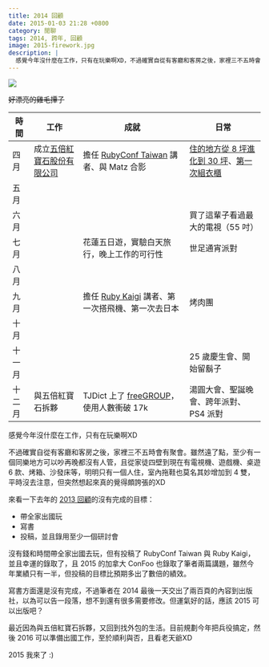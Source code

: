 ```yaml
---
title: 2014 回顧
date: 2015-01-03 21:28 +0800
category: 閒聊
tags: 2014, 跨年, 回顧
image: 2015-firework.jpg
description: |
  感覺今年沒什麼在工作，只有在玩樂啊XD，不過確實自從有客廳和客房之後，家裡三不五時會有聚會。雖然遠了點，至少有一個同樂地方可以吵再晚都沒有人管，且從家徒四壁到現在有電視機、遊戲機、桌遊 6 款、烤箱、沙發床等，明明只有一個人住，室內拖鞋也莫名其妙增加到 4 雙，平時沒去注意，但突然想起來真的覺得頗誇張的XD
---
```


![](/images/2015-firework.jpg)

<del>好漂亮的雞毛撢子</del>

時間   | 工作                         | 成就                                               | 日常
------ | ---                          | ---                                                | ---
四月   | 成立[五倍紅寶石股份有限公司] | 擔任 [RubyConf Taiwan] 講者、與 Matz 合影          | [住的地方從 8 坪進化到 30 坪]、[第一次組衣櫃]
五月   |                              |                                                    |
六月   |                              |                                                    | 買了這輩子看過最大的電視（55 吋）
七月   |                              | 花蓮五日遊，實驗白天旅行，晚上工作的可行性         | 世足通宵派對
八月   |                              |                                                    |
九月   |                              | 擔任 [Ruby Kaigi] 講者、第一次搭飛機、第一次去日本 | 烤肉團
十月   |                              |                                                    |
十一月 |                              |                                                    | 25 歲慶生會、開始留鬍子
十二月 | 與五倍紅寶石拆夥             | TJDict 上了 [freeGROUP]，使用人數衝破 17k          | 湯圓大會、聖誕晚會、跨年派對、PS4 派對

感覺今年沒什麼在工作，只有在玩樂啊XD

不過確實自從有客廳和客房之後，家裡三不五時會有聚會。雖然遠了點，至少有一個同樂地方可以吵再晚都沒有人管，且從家徒四壁到現在有電視機、遊戲機、桌遊 6 款、烤箱、沙發床等，明明只有一個人住，室內拖鞋也莫名其妙增加到 4 雙，平時沒去注意，但突然想起來真的覺得頗誇張的XD

<!-- more -->

來看一下去年的 [2013 回顧](/2014/01/01/2013-hui-gu/)的沒有完成的目標：

- 帶全家出國玩
- 寫書
- 投稿，並且錄用至少一個研討會

沒有錢和時間帶全家出國去玩，但有投稿了 RubyConf Taiwan 與 Ruby Kaigi，並且幸運的錄取了，且 2015 的加拿大 ConFoo 也錄取了筆者兩篇講題，雖然今年業績只有一半，但投稿的目標比預期多出了數倍的績效。

寫書方面還是沒有完成，不過筆者在 2014 最後一天交出了兩百頁的內容到出版社，以為可以告一段落，想不到還有很多需要修改。但運氣好的話，應該 2015 可以出版吧？

最近因為與五倍紅寶石拆夥，又回到找外包的生活。目前規劃今年把兵役搞定，然後 2016 可以準備出國工作，至於順利與否，且看老天爺XD

2015 我來了 :)

[五倍紅寶石股份有限公司]: /2014/05/30/5xruby-start/
[RubyConf Taiwan]: http://rubyconf.tw/2014/#speaker-tonytony
[Ruby Kaigi]: http://rubykaigi.org/2014/presentation/S-JianWeihang
[住的地方從 8 坪進化到 30 坪]: /2014/03/30/house-moving/
[freeGROUP]: http://free.com.tw/tjdict/
[第一次組衣櫃]: https://www.facebook.com/photo.php?fbid=10152088697477620